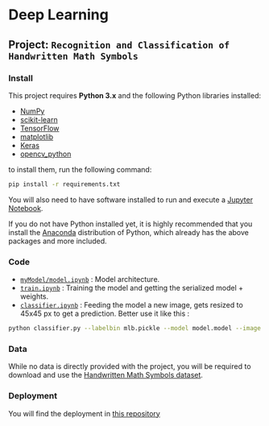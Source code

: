 # Deep Learning
## Project: `Recognition and Classification of Handwritten Math Symbols`

### Install

This project requires **Python 3.x** and the following Python libraries installed:

- [NumPy](http://www.numpy.org/)
- [scikit-learn](http://scikit-learn.org/0.17/install.html)
- [TensorFlow](http://tensorflow.org)
- [matplotlib](https://matplotlib.org/)
- [Keras](https://keras.io/)
- [opencv_python](https://pypi.org/project/opencv-python/)

to install them, run the following command:
```bash
pip install -r requirements.txt
```

You will also need to have software installed to run and execute a [Jupyter Notebook](https://jupyter.org/).



If you do not have Python installed yet, it is highly recommended that you install the [Anaconda](http://continuum.io/downloads) distribution of Python, which already has the above packages and more included.


### Code
- [`myModel/model.ipynb`](https://github.com/Otman404/Mathematical_Expressions_Recognition/blob/master/Project/myModel/model.ipynb) : Model architecture.
- [`train.ipynb`](https://github.com/Otman404/Mathematical_Expressions_Recognition/blob/master/Project/train.ipynb) : Training the model and getting the serialized model + weights.
- [`classifier.ipynb`](https://github.com/Otman404/Mathematical_Expressions_Recognition/blob/master/Project/classifier.ipynb) : Feeding the model a new image, gets resized to 45x45 px to get a prediction.
Better use it like this : 
```bash
python classifier.py --labelbin mlb.pickle --model model.model --image your_image.png
```

### Data

While no data is directly provided with the project, you will be required to download and use the [Handwritten Math Symbols dataset](https://www.kaggle.com/xainano/handwrittenmathsymbols).

### Deployment
You will find the deployment in [this repository](https://github.com/Otman404/deployed_math_symbols_classification_flask)